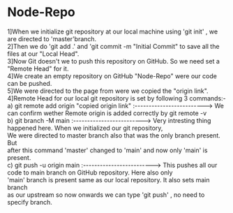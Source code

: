 # Node-Repo
1]When we initialize git repository at our local machine using 'git init' , we are directed to 'master'branch.    
2]Then we do 'git add .' and 'git commit -m "Initial Commit" to save all the files at our "Local Head".  
3]Now Git doesn't we to push this repository on GitHub. So we need set a "Remote Head" for it.  
4]We create an empty repository on GitHub "Node-Repo" were our code can be pushed.  
5]We were directed to the page from were we copied the "origin link".  
4]Remote Head for our local git repository is set by following 3 commands:-  
  a) git remote add origin "copied origin link"  :-------------------------> We can confirm wether Remote origin is added correctly by git remote -v  
  b) git branch -M main                          :-------------------------> Very intresting thing happened here. When we initialized our git repository,  
                                                                             We were directed to master branch also that was the only branch present. But  
                                                                             after this command 'master' changed to 'main' and now only 'main' is present.  
  c) git push -u origin main                     :-------------------------> This pushes all our code to main branch on GitHub repository. Here also only   
                                                                             'main' branch is present same as our local repository. It also sets main branch  
                                                                             as our upstream so now onwards we can type 'git push' , no need to specify branch.  
